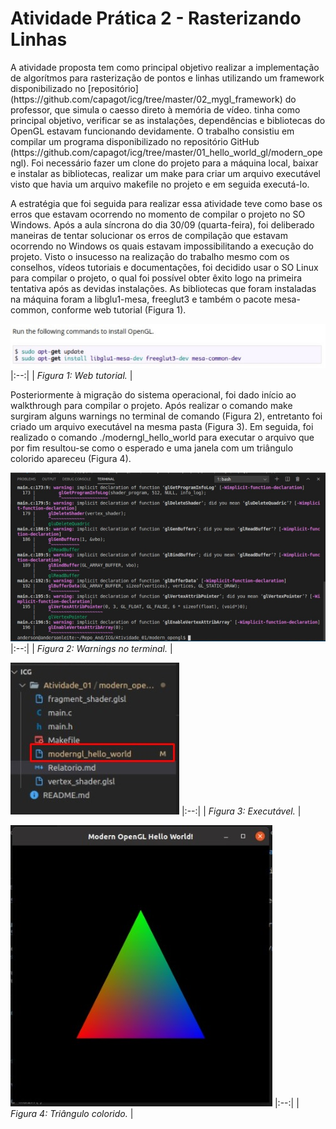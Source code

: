 # Atividade Prática 2 - Rasterizando Linhas

<p>A atividade proposta tem como principal objetivo realizar a implementação de algorítmos para rasterização de pontos e linhas utilizando um framework disponibilizado no [repositório](https://github.com/capagot/icg/tree/master/02_mygl_framework) do professor, que simula o caesso direto à memória de vídeo. tinha como principal objetivo, verificar se as instalações, dependências e bibliotecas do OpenGL estavam funcionando devidamente. O trabalho consistiu em compilar um programa disponibilizado no repositório GitHub (https://github.com/capagot/icg/tree/master/01_hello_world_gl/modern_opengl). Foi necessário fazer um clone do projeto para a máquina local, baixar e instalar as bibliotecas, realizar um make para criar um arquivo executável visto que havia um arquivo makefile no projeto e em seguida executá-lo.</p>

<p>A estratégia que foi seguida para realizar essa atividade teve como base os erros que estavam ocorrendo no momento de compilar o projeto no SO Windows. Após a aula síncrona do dia 30/09 (quarta-feira), foi deliberado maneiras de tentar solucionar os erros de compilação que estavam ocorrendo no Windows os quais estavam impossibilitando a execução do projeto. Visto o insucesso na realização do trabalho mesmo com os conselhos, vídeos tutoriais e documentações, foi decidido usar o SO Linux para compilar o projeto, o qual foi possível obter êxito logo na primeira tentativa após as devidas instalações. As bibliotecas que foram instaladas na máquina foram a libglu1-mesa, freeglut3 e também o pacote mesa-common, conforme web tutorial (Figura 1).</p>

![](https://github.com/andersonleitee/ICG/blob/master/Atividade_01/modern_opengl/prints/Figura%201.jpeg?raw=true ) 
|:--:| 
| *Figura 1: Web tutorial.* |

<p>Posteriormente à migração do sistema operacional, foi dado início ao walkthrough para compilar o projeto. Após realizar o comando make surgiram alguns warnings no terminal de comando (Figura 2), entretanto foi criado um arquivo executável na mesma pasta (Figura 3). Em seguida, foi realizado o comando ./moderngl_hello_world para executar o arquivo que por fim resultou-se como o esperado e uma janela com um triângulo colorido apareceu (Figura 4). </p>

![](https://github.com/andersonleitee/ICG/blob/master/Atividade_01/modern_opengl/prints/Figura%202.jpeg?raw=true) 
|:--:| 
| *Figura 2: Warnings no terminal.* |

![](https://github.com/andersonleitee/ICG/blob/master/Atividade_01/modern_opengl/prints/Figura%203.jpeg?raw=true) 
|:--:| 
| *Figura 3: Executável.* |

![](https://github.com/andersonleitee/ICG/blob/master/Atividade_01/modern_opengl/prints/Figura%204.jpeg?raw=true) 
|:--:| 
| *Figura 4: Triângulo colorido.* |
